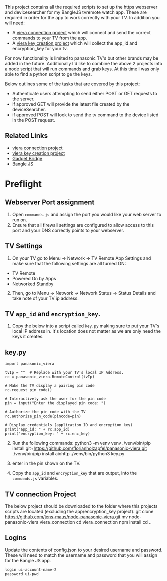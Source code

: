 This project contains all the required scripts to set up the https webserver and devicesearcher for my BangleJS tvremote watch app. These are required in order for the app to work correctly with your TV. 
In addition you will need:
* A [viera connection project](https://github.com/jens-maus/node-panasonic-viera) which will connect and send the correct commands to your TV from the app.
* A [viera key creation project](https://github.com/florianholzapfel/panasonic-viera) which will collect the app_id and encryption_key for your tv.

For now functionality is limited to panasonic TV's but other brands may be added in the future. Additionally I'd like to combine the above 2 projects into a node script that will run commands and grab keys. At this time I was only able to find a python script to ge the keys. 

Below outlines some of the tasks that are covered by this project:
* Authenticate users attempting to send either POST or GET requests to the server.
* if approved GET will provide the latest file created by the deviceSearcher.
* if approved POST will look to send the tv command to the device listed in the POST request.


## Related Links

* [viera connection project](https://github.com/jens-maus/node-panasonic-viera)
* [viera key creation project](https://github.com/florianholzapfel/panasonic-viera)
* [Gadget Bridge](https://www.espruino.com/Gadgetbridge)
* [Bangle JS](https://www.espruino.com/Reference#software)


# Preflight

## Webserver Port assignment
1. Open `commands.js` and assign the port you would like your web server to run on.
2. Ensure that all firewall settings are configured to allow access to this port and your DNS correctly points to your webserver.

## TV Settings
1. On your TV go to Menu -> Network -> TV Remote App Settings and make sure that the following settings are all turned ON:
* TV Remote
* Powered On by Apps
* Networked Standby
2. Then, go to Menu -> Network -> Network Status -> Status Details and take note of your TV ip address.

## TV `app_id` and `encryption_key`.
1. Copy the below into a script called `key.py` making sure to put your TV's local IP address in. It's location does not matter as we are only need the keys it creates.

## key.py
    import panasonic_viera

    tvIp = ""  # Replace with your TV's local IP Address.
    rc = panasonic_viera.RemoteControl(tvIp)

    # Make the TV display a pairing pin code
    rc.request_pin_code()

    # Interactively ask the user for the pin code
    pin = input("Enter the displayed pin code: ")

    # Authorize the pin code with the TV
    rc.authorize_pin_code(pincode=pin)

    # Display credentials (application ID and encryption key)
    print("app_id: " + rc.app_id)
    print("encryption_key: " + rc.enc_key)

2. Run the following commands:
    python3 -m venv venv
    ./venv/bin/pip install git+https://github.com/florianholzapfel/panasonic-viera.git
    ./venv/bin/pip install aiohttp
    ./venv/bin/python3 key.py

3. enter in the pin shown on the TV.
4. Copy the `app_id` and `encryption_key` that are output, into the `commands.js` variables.

## TV connection Project
The below project should be downloaded to the folder where this projects scripts are located (excluding the app/encryption_key project).
    git clone https://github.com/jens-maus/node-panasonic-viera.git
    mv node-panasonic-viera viera_connection
    cd viera_connection
    npm install
    cd ..

## Logins 
Update the contents of config.json to your desired username and password. These will need to match the username and password that you will assign for the Bangle JS app.

    login ui-account-name-2
    password ui-pwd
